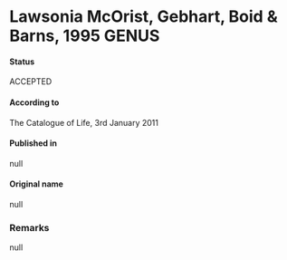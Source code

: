 # Lawsonia McOrist, Gebhart, Boid & Barns, 1995 GENUS

#### Status
ACCEPTED

#### According to
The Catalogue of Life, 3rd January 2011

#### Published in
null

#### Original name
null

### Remarks
null
